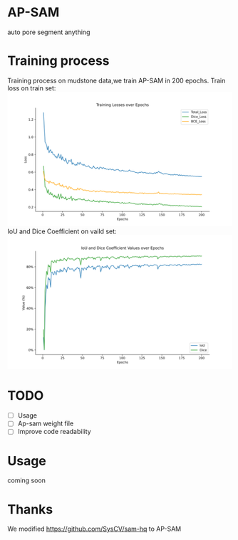 # AP-SAM
auto pore segment anything

# Training process
Training process on mudstone data,we train AP-SAM in 200 epochs.
Train loss on train set:
![image](epoch200train_loss.svg)
IoU and Dice Coefficient on vaild set:
![image](epoch200val_iou_biou.svg)
# TODO 
- [ ] Usage
- [ ] Ap-sam weight file
- [ ] Improve code readability

# Usage
coming soon

# Thanks 
We modified https://github.com/SysCV/sam-hq to AP-SAM
